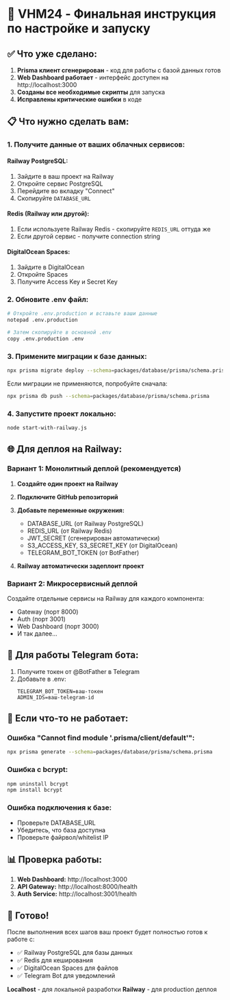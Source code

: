 # 🚀 VHM24 - Финальная инструкция по настройке и запуску

## ✅ Что уже сделано:

1. **Prisma клиент сгенерирован** - код для работы с базой данных готов
2. **Web Dashboard работает** - интерфейс доступен на http://localhost:3000
3. **Созданы все необходимые скрипты** для запуска
4. **Исправлены критические ошибки** в коде

## 📋 Что нужно сделать вам:

### 1. Получите данные от ваших облачных сервисов:

#### Railway PostgreSQL:

1. Зайдите в ваш проект на Railway
2. Откройте сервис PostgreSQL
3. Перейдите во вкладку "Connect"
4. Скопируйте `DATABASE_URL`

#### Redis (Railway или другой):

1. Если используете Railway Redis - скопируйте `REDIS_URL` оттуда же
2. Если другой сервис - получите connection string

#### DigitalOcean Spaces:

1. Зайдите в DigitalOcean
2. Откройте Spaces
3. Получите Access Key и Secret Key

### 2. Обновите .env файл:

```bash
# Откройте .env.production и вставьте ваши данные
notepad .env.production

# Затем скопируйте в основной .env
copy .env.production .env
```

### 3. Примените миграции к базе данных:

```bash
npx prisma migrate deploy --schema=packages/database/prisma/schema.prisma
```

Если миграции не применяются, попробуйте сначала:

```bash
npx prisma db push --schema=packages/database/prisma/schema.prisma
```

### 4. Запустите проект локально:

```bash
node start-with-railway.js
```

## 🌐 Для деплоя на Railway:

### Вариант 1: Монолитный деплой (рекомендуется)

1. **Создайте один проект на Railway**
2. **Подключите GitHub репозиторий**
3. **Добавьте переменные окружения:**
   - DATABASE_URL (от Railway PostgreSQL)
   - REDIS_URL (от Railway Redis)
   - JWT_SECRET (сгенерирован автоматически)
   - S3_ACCESS_KEY, S3_SECRET_KEY (от DigitalOcean)
   - TELEGRAM_BOT_TOKEN (от BotFather)

4. **Railway автоматически задеплоит проект**

### Вариант 2: Микросервисный деплой

Создайте отдельные сервисы на Railway для каждого компонента:

- Gateway (порт 8000)
- Auth (порт 3001)
- Web Dashboard (порт 3000)
- И так далее...

## 📱 Для работы Telegram бота:

1. Получите токен от @BotFather в Telegram
2. Добавьте в .env:
   ```
   TELEGRAM_BOT_TOKEN=ваш-токен
   ADMIN_IDS=ваш-telegram-id
   ```

## 🔧 Если что-то не работает:

### Ошибка "Cannot find module '.prisma/client/default'":

```bash
npx prisma generate --schema=packages/database/prisma/schema.prisma
```

### Ошибка с bcrypt:

```bash
npm uninstall bcrypt
npm install bcrypt
```

### Ошибка подключения к базе:

- Проверьте DATABASE_URL
- Убедитесь, что база доступна
- Проверьте файрвол/whitelist IP

## 📊 Проверка работы:

1. **Web Dashboard:** http://localhost:3000
2. **API Gateway:** http://localhost:8000/health
3. **Auth Service:** http://localhost:3001/health

## 🎉 Готово!

После выполнения всех шагов ваш проект будет полностью готов к работе с:

- ✅ Railway PostgreSQL для базы данных
- ✅ Redis для кеширования
- ✅ DigitalOcean Spaces для файлов
- ✅ Telegram Bot для уведомлений

**Localhost** - для локальной разработки **Railway** - для production деплоя
